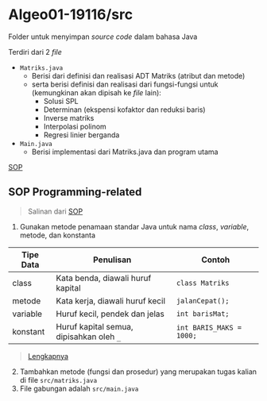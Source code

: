 # Algeo01-19116/src

Folder untuk menyimpan *source code* dalam bahasa Java

Terdiri dari 2 *file*

* `Matriks.java`
  * Berisi dari definisi dan realisasi ADT Matriks (atribut dan metode)
  * serta berisi definisi dan realisasi dari fungsi-fungsi untuk (kemungkinan
  akan dipisah ke *file* lain):
    * Solusi SPL
    * Determinan (ekspensi kofaktor dan reduksi baris)
    * Inverse matriks
    * Interpolasi polinom
    * Regresi linier berganda
* `Main.java`
  * Berisi implementasi dari Matriks.java dan program utama

[SOP](../SOP.md)

## SOP Programming-related

> Salinan dari [SOP](../SOP.md/prog)

1. Gunakan metode penamaan standar Java untuk nama *class*, *variable*, metode,
dan konstanta

| Tipe Data | Penulisan | Contoh |
|-----------|-----------|--------|
| class | Kata benda, diawali huruf kapital | `class Matriks` |
| metode | Kata kerja, diawali huruf kecil | `jalanCepat();` |
| variable | Huruf kecil, pendek dan jelas | `int barisMat;` |
| konstant | Huruf kapital semua, dipisahkan oleh `_` | `int BARIS_MAKS = 1000;` |

> [Lengkapnya](https://www.oracle.com/technetwork/java/codeconventions-150003.pdf)

2. Tambahkan metode (fungsi dan prosedur) yang merupakan tugas kalian di file
`src/matriks.java`
1. File gabungan adalah `src/main.java`
